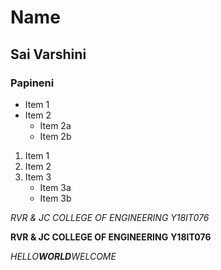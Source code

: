 # Name
## Sai Varshini

### Papineni

* Item 1
* Item 2
  * Item 2a
  * Item 2b

1. Item 1
2. Item 2
3. Item 3
   * Item 3a
   * Item 3b

*RVR & JC COLLEGE OF ENGINEERING*
_Y18IT076_

**RVR & JC COLLEGE OF ENGINEERING**
__Y18IT076__

*HELLO**WORLD**WELCOME*
